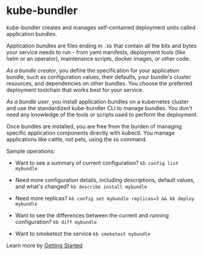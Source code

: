 # kube-bundler
kube-bundler creates and manages self-contained deployment units called application bundles.

Application bundles are files ending in `.kb` that contain all the bits and bytes your service needs to run - from yaml manifests, deployment tools (like helm or an operator), maintenance scripts, docker images, or other code.

_As a bundle creator_, you define the specification for your application bundle, such as configuration values, their defaults, your bundle's cluster resources, and dependencies on other bundles. You choose the preferred deployment toolchain that works best for your service.

_As a bundle user_, you install application bundles on a kubernetes cluster and use the standardized kube-bundler CLI to manage bundles. You don't need any knowledge of the tools or scripts used to perform the deployment.

Once bundles are installed, you are free from the burden of managing specific application components directly with kubectl. You manage applications like cattle, not pets, using the `kb` command.

Sample operations:

* Want to see a summary of current configuration? `kb config list mybundle`

* Need more configuration details, including descriptions, default values, and what's changed? `kb describe install mybundle`

* Need more replicas? `kb config set mybundle replicas=3 && kb deploy mybundle`

* Want to see the differences between the current and running configuration? `kb diff mybundle`

* Want to smoketest the service `kb smoketest mybundle`

Learn more by [Getting Started](01_getting-started.md)